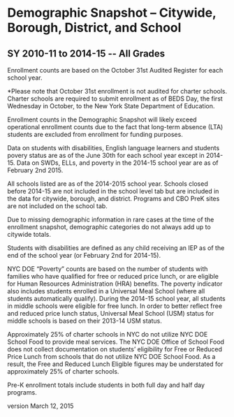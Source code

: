 # Demographic Snapshot – Citywide, Borough, District, and School

## SY 2010-11 to 2014-15 -- All Grades

Enrollment counts are based on the October 31st Audited Register for each school year.

\*Please note that October 31st enrollment is not audited for charter schools. Charter schools are required to submit enrollment as of BEDS Day, the first Wednesday in October, to the New York State Department of Education.

Enrollment counts in the Demographic Snapshot will likely exceed operational enrollment counts due to the fact that long-term absence (LTA) students are excluded from enrollment for funding purposes.

Data on students with disabilities, English language learners and students povery status are as of the June 30th for each school year except in 2014-15. Data on SWDs, ELLs, and poverty in the 2014-15 school year are as of February 2nd 2015.

All schools listed are as of the 2014-2015 school year. Schools closed before 2014-15 are not included in the school level tab but are included in the data for citywide, borough, and district. Programs and CBO PreK sites are not included on the school tab.

Due to missing demographic information in rare cases at the time of the enrollment snapshot, demographic categories do not always add up to citywide totals.

Students with disabilities are defined as any child receiving an IEP as of the end of the school year (or February 2nd for 2014-15).

NYC DOE “Poverty” counts are based on the number of students with families who have qualified for free or reduced price lunch, or are eligible for Human Resources Administration (HRA) benefits. The poverty indicator also includes students enrolled in a Universal Meal School (where all students automatically qualify). During the 2014-15 school year, all students in middle schools were eligible for free lunch. In order to better reflect free and reduced price lunch status, Universal Meal School (USM) status for middle schools is based on their 2013-14 USM status.

Approximately 25% of charter schools in NYC do not utilize NYC DOE School Food to provide meal services. The NYC DOE Office of School Food does not collect documentation on students’ eligibility for Free or Reduced Price Lunch from schools that do not utilize NYC DOE School Food. As a result, the Free and Reduced Lunch Eligible figures may be understated for approximately 25% of charter schools.

Pre-K enrollment totals include students in both full day and half day programs.

version March 12, 2015

